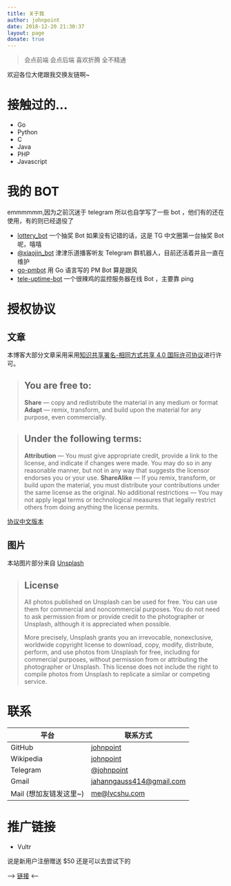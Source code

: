 ```yaml
---
title: 关于我
author: johnpoint
date: 2018-12-20 21:30:37
layout: page
donate: true
---
```


>会点前端
>会点后端
>喜欢折腾
>全不精通

欢迎各位大佬跟我交换友链啊~

# 接触过的...

- Go
- Python
- C
- Java
- PHP
- Javascript

# 我的 BOT

emmmmmm,因为之前沉迷于 telegram 所以也自学写了一些 bot ，他们有的还在使用，有的则已经退役了

- [lottery_bot](https://github.com/johnpoint/lottery_bot) 一个抽奖 Bot 如果没有记错的话，这是 TG 中文圈第一台抽奖 Bot 呢，嘻嘻
- [@xiaojin_bot](https://t.me/xiaojin_bot) 津津乐道播客听友 Telegram 群机器人，目前还活着并且一直在维护
- [go-pmbot](https://github.com/johnpoint/go-pmbot) 用 Go 语言写的 PM Bot 算是跟风
- [tele-uptime-bot](https://github.com/johnpoint/tele-uptime-bot) 一个很辣鸡的监控服务器在线 Bot ，主要靠 ping

# 授权协议

## 文章

本博客大部分文章采用采用[知识共享署名-相同方式共享 4.0 国际许可协议](http://creativecommons.org/licenses/by-sa/4.0/)进行许可。

> ## You are free to:
>**Share** — copy and redistribute the material in any medium or format
>**Adapt** — remix, transform, and build upon the material for any purpose, even commercially.

> ## Under the following terms:
>**Attribution** — You must give appropriate credit, provide a link to the license, and indicate if changes were made. You may do so in any reasonable manner, but not in any way that suggests the licensor endorses you or your use.
>**ShareAlike** — If you remix, transform, or build upon the material, you must distribute your contributions under the same license as the original.
>No additional restrictions — You may not apply legal terms or technological measures that legally restrict others from doing anything the license permits.

[协议中文版本](https://creativecommons.org/licenses/by-sa/4.0/deed.zh)

## 图片

本站图片部分来自 [Unsplash](https://unsplash.com/) 

>## License
>All photos published on Unsplash can be used for free. You can use them for commercial and noncommercial purposes. You do not need to ask permission from or provide credit to the photographer or Unsplash, although it is appreciated when possible.
>
>More precisely, Unsplash grants you an irrevocable, nonexclusive, worldwide copyright license to download, copy, modify, distribute, perform, and use photos from Unsplash for free, including for commercial purposes, without permission from or attributing the photographer or Unsplash. This license does not include the right to compile photos from Unsplash to replicate a similar or competing service.

# 联系

| 平台 | 联系方式 |
| --- | --- |
| GitHub | [johnpoint](https://github.com/johnpoint)| 
| Wikipedia | [johnpoint](https://zh.wikipedia.org/wiki/User:Johnpoint) |
| Telegram | [@johnpoint](https://t.me/johnpoint) |
| Gmail | jahanngauss414@gmail.com |
| Mail (想加友链发这里~) | me@lvcshu.com |

# 推广链接

- Vultr

说是新用户注册赠送 $50 还是可以去尝试下的 

--> [链接](https://www.vultr.com/?ref=8001434-4F) <--